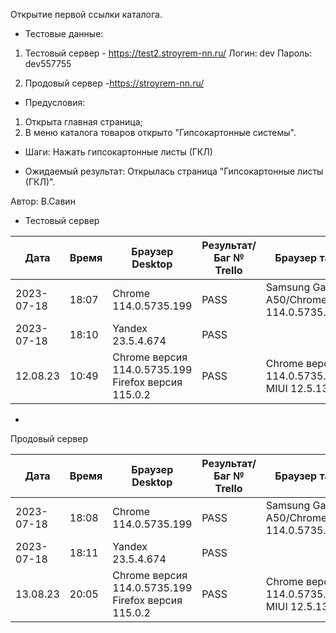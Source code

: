 Открытие первой ссылки каталога.

* Тестовые данные: 
1. Тестовый сервер - https://test2.stroyrem-nn.ru/
Логин: dev
Пароль: dev557755

2. Продовый сервер -https://stroyrem-nn.ru/

* Предусловия:
1. Открыта главная страница;
2. В меню каталога товаров открыто "Гипсокартонные системы".

* Шаги:
Нажать гипсокартонные листы (ГКЛ)

* Ожидаемый результат:
Открылась страница "Гипсокартонные листы (ГКЛ)".

Автор: В.Савин


* Тестовый сервер 

| Дата | Время | Браузер Desktop| Результат/Баг № Trello| Браузер тач| Результат/Баг № Trello| Дата релиза |Имя |
| --- | --- | --- | --- | --- | --- | --- | --- | 
|2023-07-18 | 18:07 | Chrome 114.0.5735.199 | PASS | Samsung Galaxy A50/Chrome 114.0.5735.196 | PASS | 04.07.23 | Наталья К. | 
|2023-07-18 | 18:10 | Yandex 23.5.4.674 | PASS |  |  | 04.07.23 | Наталья К. |
 12.08.23 | 10:49 | Chrome версия 114.0.5735.199 Firefox версия 115.0.2 | PASS | Chrome версия 114.0.5735.196 MIUI 12.5.13 | PASS | 16.06.23 | Надежда |  

* 
Продовый сервер

| Дата | Время | Браузер Desktop| Результат/Баг № Trello| Браузер тач| Результат/Баг № Trello| Дата релиза |Имя |
| --- | --- | --- | --- | --- | --- | --- | --- | 
| 2023-07-18 | 18:08 | Chrome 114.0.5735.199 | PASS | Samsung Galaxy A50/Chrome 114.0.5735.196 | PASS | 04.07.23 | Наталья К. | 
| 2023-07-18 | 18:11 | Yandex 23.5.4.674 | PASS |  |  | 04.07.23 | Наталья К. |
 13.08.23 | 20:05 | Chrome версия 114.0.5735.199 Firefox версия 115.0.2 | PASS | Chrome версия 114.0.5735.196 MIUI 12.5.13 | PASS | 13.08.23 | Надежда |  